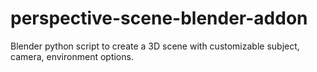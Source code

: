 # perspective-scene-blender-addon
Blender python script to create a 3D scene with customizable subject, camera, environment options.
